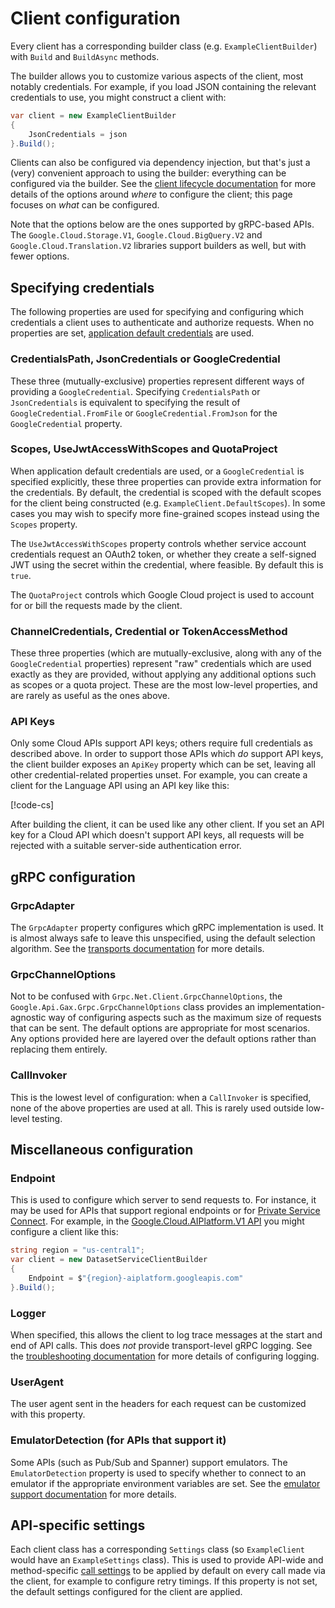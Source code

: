 # Client configuration

Every client has a corresponding builder class (e.g. `ExampleClientBuilder`) with `Build` and `BuildAsync`
methods.

The builder allows you to customize various aspects of the client, most notably credentials. For example,
if you load JSON containing the relevant credentials to use, you might construct a client with:

```csharp
var client = new ExampleClientBuilder
{
    JsonCredentials = json
}.Build();
```

Clients can also be configured via dependency injection, but that's just a (very) convenient approach to using the
builder: everything can be configured via the builder. See the [client lifecycle documentation](client-lifecycle.md)
for more details of the options around *where* to configure the client; this page focuses on *what* can
be configured.

Note that the options below are the ones supported by gRPC-based APIs. The `Google.Cloud.Storage.V1`, `Google.Cloud.BigQuery.V2`
and `Google.Cloud.Translation.V2` libraries support builders as well, but with fewer options.

## Specifying credentials

The following properties are used for specifying and configuring which credentials a client
uses to authenticate and authorize requests. When no properties are set,
[application default credentials](https://cloud.google.com/docs/authentication/production#automatically) are used.

### CredentialsPath, JsonCredentials or GoogleCredential

These three (mutually-exclusive) properties represent different ways of providing a `GoogleCredential`. Specifying
`CredentialsPath` or `JsonCredentials` is equivalent to specifying the result of `GoogleCredential.FromFile` or
`GoogleCredential.FromJson` for the `GoogleCredential` property.

### Scopes, UseJwtAccessWithScopes and QuotaProject

When application default credentials are used, or a `GoogleCredential` is specified explicitly,
these three properties can provide extra information for the credentials. By default, the credential is scoped
with the default scopes for the client being constructed (e.g. `ExampleClient.DefaultScopes`). In some cases you
may wish to specify more fine-grained scopes instead using the `Scopes` property.

The `UseJwtAccessWithScopes` property controls whether service account credentials request an OAuth2 token, or whether they create
a self-signed JWT using the secret within the credential, where feasible. By default this is `true`.

The `QuotaProject` controls which Google Cloud project is used to account for or bill the requests made by the client.

### ChannelCredentials, Credential or TokenAccessMethod

These three properties (which are mutually-exclusive, along with any of the `GoogleCredential` properties)
represent "raw" credentials which are used exactly as they are provided, without
applying any additional options such as scopes or a quota project. These are the most low-level
properties, and are rarely as useful as the ones above.

### API Keys

Only some Cloud APIs support API keys; others require full credentials as described above.
In order to support those APIs which *do* support API keys, the client builder
exposes an `ApiKey` property which can be set, leaving all other
credential-related properties unset. For example, you can create a
client for the Language API using an API key like this:

[!code-cs[](../examples/help.Configuration.txt#ApiKey_Simple)]

After building the client, it can be used like any other client. If you set an API key
for a Cloud API which doesn't support API keys, all requests will be rejected with a
suitable server-side authentication error.

## gRPC configuration

### GrpcAdapter

The `GrpcAdapter` property configures which gRPC implementation is used. It is almost always safe to leave this unspecified,
using the default selection algorithm. See the [transports documentation](transports.md) for more details.

### GrpcChannelOptions

Not to be confused with `Grpc.Net.Client.GrpcChannelOptions`, the `Google.Api.Gax.Grpc.GrpcChannelOptions` class provides
an implementation-agnostic way of configuring aspects such as the maximum size of requests that can be sent. The default
options are appropriate for most scenarios. Any options provided here are layered over the default options rather than
replacing them entirely.

### CallInvoker

This is the lowest level of configuration: when a `CallInvoker` is specified, none of the above properties are
used at all. This is rarely used outside low-level testing.

## Miscellaneous configuration

### Endpoint

This is used to configure which server to send requests to. For instance, it may be used for APIs that support regional endpoints
or for [Private Service Connect](https://cloud.google.com/vpc/docs/configure-private-service-connect-apis#configure-p-dns).
For example, in the [Google.Cloud.AIPlatform.V1 API](https://cloud.google.com/dotnet/docs/reference/Google.Cloud.AIPlatform.V1/latest)
you might configure a client like this:

```csharp
string region = "us-central1";
var client = new DatasetServiceClientBuilder
{
    Endpoint = $"{region}-aiplatform.googleapis.com"
}.Build();
```

### Logger

When specified, this allows the client to log trace messages at the start and end of API calls. This
does *not* provide transport-level gRPC logging. See the [troubleshooting documentation](troubleshooting.md)
for more details of configuring logging.

### UserAgent

The user agent sent in the headers for each request can be customized with this property.

### EmulatorDetection (for APIs that support it)

Some APIs (such as Pub/Sub and Spanner) support emulators. The `EmulatorDetection` property is used
to specify whether to connect to an emulator if the appropriate environment variables are set. See
the [emulator support documentation](emulators.md) for more details.

## API-specific settings

Each client class has a corresponding `Settings` class (so `ExampleClient` would have an `ExampleSettings` class).
This is used to provide API-wide and method-specific [call settings](call-settings.md) to be applied by default
on every call made via the client, for example to configure retry timings. If this property is not set,
the default settings configured for the client are applied.
